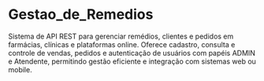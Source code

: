 # Gestao_de_Remedios
Sistema de API REST para gerenciar remédios, clientes e pedidos em farmácias, clínicas e plataformas online. Oferece cadastro, consulta e controle de vendas, pedidos e autenticação de usuários com papéis ADMIN e Atendente, permitindo gestão eficiente e integração com sistemas web ou mobile.
